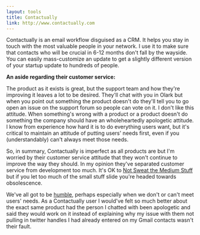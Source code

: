 ```yaml
---
layout: tools
title: Contactually
link: http://www.contactually.com
---
```


Contactually is an email workflow disguised as a CRM.  It helps you stay in touch with the most valuable people in your network.  I use it to make sure that contacts who will be crucial in 6-12 months don't fall by the wayside.  You can easily mass-customize an update to get a slightly different version of your startup update to hundreds of people. 

**An aside regarding their customer service:**

The product as it exists is great, but the support team and how they're improving it leaves a lot to be desired.  They'll chat with you in Olark but when you point out something the product doesn't do they'll tell you to go open an issue on the support forum so people can vote on it.  I don't like this attitude.  When something's wrong with a product or a product doesn't do something the company should have an wholeheartedly apologetic attitude.  I know from experience how hard it is to do everything users want, but it's critical to maintain an attitude of putting users' needs first, even if you (understandably) can't always meet those needs.  

So, in summary, Contactually is imperfect as all products are but I'm worried by their customer service attitude that they won't continue to improve the way they should.  In my opinion they've separated customer service from development too much.  It's OK to [Not Sweat the Medium Stuff](http://www.exitevent.com/article/startup-founders-dont-sweat-the-medium-stuff-13729) but if you let too much of the small stuff slide you're headed towards obsolescence.

We've all got to be [humble](https://www.edsurge.com/n/2014-10-13-opinion-humility-in-edtech-or-i-have-no-idea-how-to-teach-your-students), perhaps especially when we don't or can't meet users' needs.  As a Contactually user I would've felt so much better about the exact same product had the person I chatted with been apologetic and said they would work on it instead of explaining why my issue with them not pulling in twitter handles I had already entered on my Gmail contacts wasn't their fault.